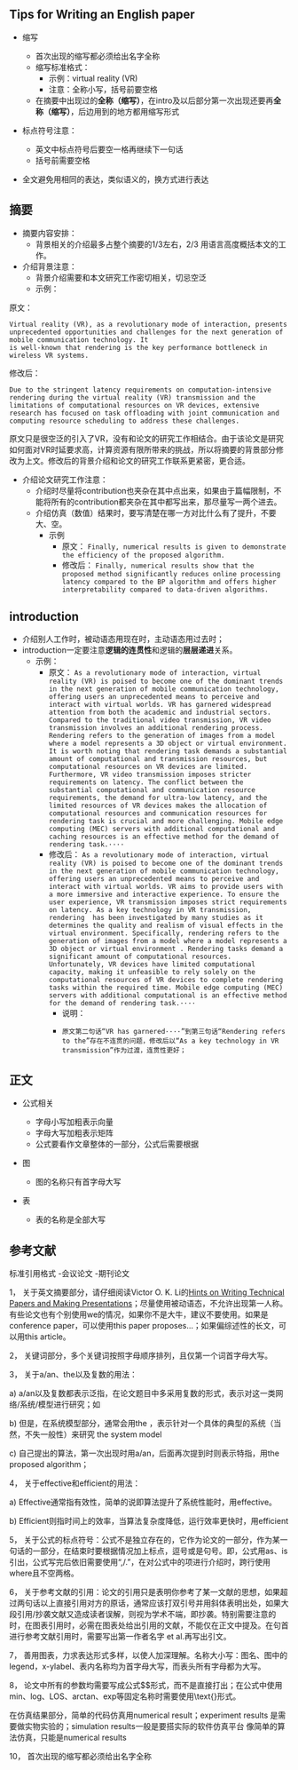 ## Tips for Writing an English paper

- 缩写
    - 首次出现的缩写都必须给出名字全称
    - 缩写标准格式：
      - 示例：virtual reality (VR)
      - 注意：全称小写，括号前要空格
    - 在摘要中出现过的**全称（缩写）**，在intro及以后部分第一次出现还要再**全称（缩写）**，后边用到的地方都用缩写形式
- 标点符号注意：
  - 英文中标点符号后要空一格再继续下一句话
  - 括号前需要空格
  
- 全文避免用相同的表达，类似语义的，换方式进行表达


## 摘要
- 摘要内容安排：
  - 背景相关的介绍最多占整个摘要的1/3左右，2/3 用语言高度概括本文的工作。
- 介绍背景注意：
  - 背景介绍需要和本文研究工作密切相关，切忌空泛
  - 示例：
 
原文：
```
Virtual reality (VR), as a revolutionary mode of interaction, presents unprecedented opportunities and challenges for the next generation of mobile communication technology. It
is well-known that rendering is the key performance bottleneck in wireless VR systems.
```
修改后：
```
Due to the stringent latency requirements on computation-intensive rendering during the virtual reality (VR) transmission and the limitations of computational resources on VR devices, extensive research has focused on task offloading with joint communication and computing resource scheduling to address these challenges.
```
原文只是很空泛的引入了VR，没有和论文的研究工作相结合。由于该论文是研究如何面对VR时延要求高，计算资源有限所带来的挑战，所以将摘要的背景部分修改为上文。修改后的背景介绍和论文的研究工作联系更紧密，更合适。

- 介绍论文研究工作注意：
   - 介绍时尽量将contribution也夹杂在其中点出来，如果由于篇幅限制，不能将所有的contribution都夹杂在其中都写出来，那尽量写一两个进去。
   - 介绍仿真（数值）结果时，要写清楚在哪一方对比什么有了提升，不要大、空。
     - 示例
       - 原文：
                 ```
                 Finally, numerical results is given to demonstrate the efficiency of the proposed algorithm.
                 ```
       - 修改后：
                 ```
                 Finally, numerical results show that the proposed method significantly reduces online processing latency compared to the BP algorithm and offers higher interpretability compared to data-driven algorithms.
                 ```

## introduction
- 介绍别人工作时，被动语态用现在时，主动语态用过去时；
- introduction一定要注意**逻辑的连贯性**和逻辑的**层层递进**关系。
   - 示例：
       - 原文：
                 ```
                 As a revolutionary mode of interaction, virtual reality (VR) is poised to become one of the dominant trends in the next generation of mobile communication technology, offering users an unprecedented means to perceive and interact with virtual worlds. VR has garnered widespread attention from both the academic and industrial sectors. Compared to the traditional video transmission, VR video transmission involves an additional rendering process. Rendering refers to the generation of images from a model where a model represents a 3D object or virtual environment. It is worth noting that rendering task demands a substantial amount of computational and transmission resources, but computational resources on VR devices are limited. Furthermore, VR video transmission imposes stricter requirements on latency. The conflict between the substantial computational and communication resource requirements, the demand for ultra-low latency, and the limited resources of VR devices makes the allocation of computational resources and communication resources for rendering task is crucial and more challenging. Mobile edge computing (MEC) servers with additional computational and caching resources is an effective method for the demand of rendering task.····
                 ```
       - 修改后：
                 ```
                 As a revolutionary mode of interaction, virtual reality (VR) is poised to become one of the dominant trends in the next generation of mobile communication technology, offering users an unprecedented means to perceive and interact with virtual worlds. VR aims to provide users with a more immersive and interactive experience. To ensure the user experience, VR transmission imposes strict requirements on latency. As a key technology in VR transmission, rendering 
has been investigated by many studies as it determines the quality and realism of visual effects in the virtual environment. Specifically, rendering refers to the generation of images from a model where a model represents a 3D object or virtual environment . Rendering tasks demand a significant amount of computational resources. Unfortunately, VR devices have limited computational capacity, making it unfeasible to rely solely on the computational resources of VR devices to complete rendering tasks within the required time. Mobile edge computing (MEC) servers with additional computational is an effective method for the demand of rendering task.····
                 ```
            - 说明：
            -     原文第二句话“VR has garnered····”到第三句话“Rendering refers to the”存在不连贯的问题，修改后以“As a key technology in VR transmission”作为过渡，连贯性更好；

## 正文
- 公式相关
  - 字母小写加粗表示向量
  - 字母大写加粗表示矩阵
  - 公式要看作文章整体的一部分，公式后需要根据

- 图
  - 图的名称只有首字母大写
- 表
  - 表的名称是全部大写
## 参考文献
标准引用格式
-会议论文
-期刊论文


1，	关于英文摘要部分，请仔细阅读Victor O. K. Li的[Hints on Writing Technical Papers and Making Presentations](https://ieeexplore.ieee.org/document/762947)；尽量使用被动语态，不允许出现第一人称。有些论文也有个别使用we的情况，如果你不是大牛，建议不要使用。如果是conference paper，可以使用this paper proposes…；如果偏综述性的长文，可以用this article。

2，	关键词部分，多个关键词按照字母顺序排列，且仅第一个词首字母大写。

3，	关于a/an、the以及复数的用法：

a)	a/an以及复数都表示泛指，在论文题目中多采用复数的形式，表示对这一类网络/系统/模型进行研究；如

b)	但是，在系统模型部分，通常会用the ，表示针对一个具体的典型的系统（当然，不失一般性）来研究 the system model

c)	自己提出的算法，第一次出现时用a/an，后面再次提到时则表示特指，用the proposed algorithm；

4，	关于effective和efficient的用法：

a)	Effective通常指有效性，简单的说即算法提升了系统性能时，用effective。

b)	Efficient则指时间上的效率，当算法复杂度降低，运行效率更快时，用efficient

5，	关于公式的标点符号：公式不是独立存在的，它作为论文的一部分，作为某一句话的一部分，在结束时要根据情况加上标点，逗号或是句号。即，公式用as、is引出，公式写完后依旧需要使用“,/.”，在对公式中的项进行介绍时，跨行使用where且不空两格。

6，	关于参考文献的引用：论文的引用只是表明你参考了某一文献的思想，如果超过两句话以上直接引用对方的原话，通常应该打双引号并用斜体表明出处，如果大段引用/抄袭文献又造成读者误解，则视为学术不端，即抄袭。特别需要注意的时，在图表引用时，必需在图表处给出引用的文献，不能仅在正文中提及。在句首进行参考文献引用时，需要写出第一作者名字 et al.再写出引文。

7，	善用图表，力求表达形式多样，以使人加深理解。名称大小写：图名、图中的legend，x-ylabel、表内名称均为首字母大写，而表头所有字母都为大写。

8，	论文中所有的参数均需要写成公式$$形式，而不是直接打出；在公式中使用min、log、LOS、arctan、exp等固定名称时需要使用\text{}形式。

在仿真结果部分，简单的代码仿真用numerical result；experiment results 是需要做实物实验的；simulation results一般是要搭实际的软件仿真平台
像简单的算法仿真，只能是numerical results



10，	首次出现的缩写都必须给出名字全称


